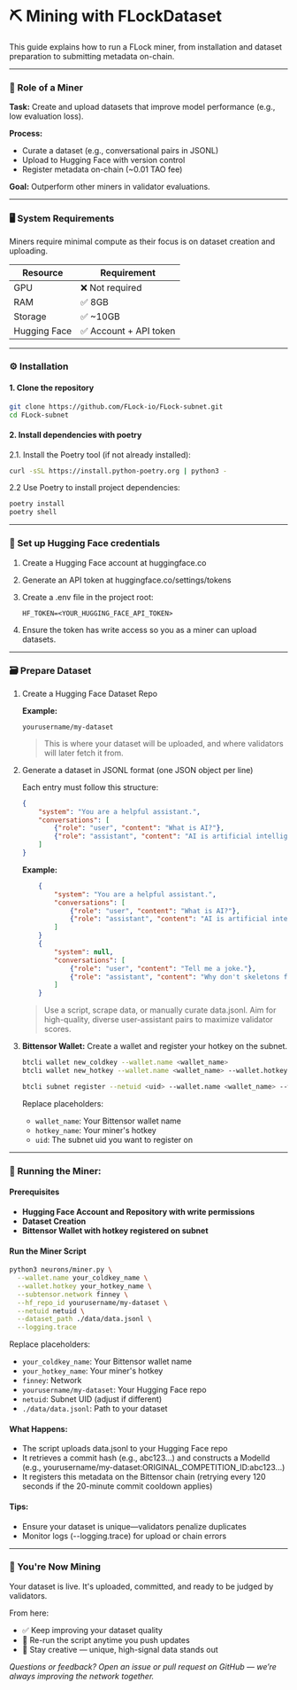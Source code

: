# ⛏️ Mining with FLockDataset

This guide explains how to run a FLock miner, from installation and dataset preparation to submitting metadata on-chain.

---
### 🎯 Role of a Miner

**Task:** Create and upload datasets that improve model performance (e.g., low evaluation loss).

**Process:**
- Curate a dataset (e.g., conversational pairs in JSONL)
- Upload to Hugging Face with version control
- Register metadata on-chain (~0.01 TAO fee)

**Goal:** Outperform other miners in validator evaluations.

---
### 🖥️ System Requirements
Miners require minimal compute as their focus is on dataset creation and uploading.

| Resource      | Requirement        |
|---------------|--------------------|
| GPU           | ❌ Not required     |
| RAM           | ✅ 8GB             |
| Storage       | ✅ ~10GB           |
| Hugging Face  | ✅ Account + API token |

---
### ⚙️ Installation

#### 1. Clone the repository

```bash
git clone https://github.com/FLock-io/FLock-subnet.git
cd FLock-subnet
```

#### 2. Install dependencies with poetry
  2.1. Install the Poetry tool (if not already installed): 
  ```bash
  curl -sSL https://install.python-poetry.org | python3 -
  ```

  2.2 Use Poetry to install project dependencies:
  ```bash
  poetry install
  poetry shell
  ```

---
### 🔐 Set up Hugging Face credentials

1. Create a Hugging Face account at huggingface.co
2. Generate an API token at huggingface.co/settings/tokens
3. Create a .env file in the project root:

    ```
    HF_TOKEN=<YOUR_HUGGING_FACE_API_TOKEN>
    ``` 

4. Ensure the token has write access so you as a miner can upload datasets.
---
### 🗃️ Prepare Dataset
1. Create a Hugging Face Dataset Repo
    
    **Example:** 
    ```text
    yourusername/my-dataset
    ```
    >This is where your dataset will be uploaded, and where validators will later fetch it from.
2. Generate a dataset in JSONL format (one JSON object per line)

    Each entry must follow this structure:

    ```json
    {
        "system": "You are a helpful assistant.",
        "conversations": [
            {"role": "user", "content": "What is AI?"},
            {"role": "assistant", "content": "AI is artificial intelligence."}
        ]
    }
    ```
    **Example:**

    ```json 
        {
            "system": "You are a helpful assistant.",
            "conversations": [
                {"role": "user", "content": "What is AI?"},
                {"role": "assistant", "content": "AI is artificial intelligence."}
            ]
        }
        {
            "system": null,
            "conversations": [
                {"role": "user", "content": "Tell me a joke."},
                {"role": "assistant", "content": "Why don't skeletons fight? They don't have guts."}
            ]
        }
    ```
    > Use a script, scrape data, or manually curate data.jsonl. Aim for high-quality, diverse user-assistant pairs to maximize validator scores.

3. **Bittensor Wallet:** 
Create a wallet and register your hotkey on the subnet. 
    ```bash
    btcli wallet new_coldkey --wallet.name <wallet_name>
    btcli wallet new_hotkey --wallet.name <wallet_name> --wallet.hotkey <hotkey_name>

    btcli subnet register --netuid <uid> --wallet.name <wallet_name> --wallet.hotkey <hotkey_name>
    ```
    Replace placeholders:
    - `wallet_name`: Your Bittensor wallet name
    - `hotkey_name`: Your miner's hotkey
    - `uid`: The subnet uid you want to register on

---
### 🚀 Running the Miner:

#### Prerequisites

- **Hugging Face Account and Repository with write permissions**
- **Dataset Creation**
- **Bittensor Wallet with hotkey registered on subnet**

#### Run the Miner Script

```bash
python3 neurons/miner.py \
  --wallet.name your_coldkey_name \
  --wallet.hotkey your_hotkey_name \
  --subtensor.network finney \
  --hf_repo_id yourusername/my-dataset \
  --netuid netuid \
  --dataset_path ./data/data.jsonl \
  --logging.trace
```

Replace placeholders:
- `your_coldkey_name`: Your Bittensor wallet name
- `your_hotkey_name`: Your miner's hotkey
- `finney`: Network
- `yourusername/my-dataset`: Your Hugging Face repo
- `netuid`: Subnet UID (adjust if different)
- `./data/data.jsonl`: Path to your dataset

#### What Happens:
- The script uploads data.jsonl to your Hugging Face repo
- It retrieves a commit hash (e.g., abc123...) and constructs a ModelId (e.g., yourusername/my-dataset:ORIGINAL_COMPETITION_ID:abc123...)
- It registers this metadata on the Bittensor chain (retrying every 120 seconds if the 20-minute commit cooldown applies)

#### Tips:
- Ensure your dataset is unique—validators penalize duplicates
- Monitor logs (--logging.trace) for upload or chain errors

---
### 🎉 You're Now Mining

Your dataset is live. It's uploaded, committed, and ready to be judged by validators.

From here:

- ✅ Keep improving your dataset quality
- 🔁 Re-run the script anytime you push updates
- 🧠 Stay creative — unique, high-signal data stands out


_Questions or feedback? Open an issue or pull request on GitHub — we’re always improving the network together._